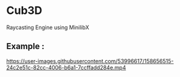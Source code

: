 # Cub3D
Raycasting Engine using MinilibX
## Example :
https://user-images.githubusercontent.com/53996617/158656515-24c2e51c-82cc-4006-b6a1-7ccffadd284e.mp4
